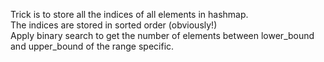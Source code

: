 Trick is to store all the indices of all elements in hashmap.<br>
The indices are stored in sorted order (obviously!)<br>
Apply binary search to get the number of elements between lower_bound and upper_bound of the range specific.
